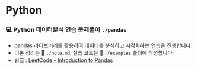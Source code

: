# Python

### 💻 Python 데이터분석 연습 문제풀이 `./pandas`

- pandas 라이브러리를 활용하여 데이터를 분석하고 시각화하는 연습을 진행합니다.
- 이론 정리는 📄 `./note.md`, 실습 코드는 📁 `./examples` 폴더에 작성합니다.
- 링크 : [LeetCode - Introduction to Pandas](https://leetcode.com/studyplan/introduction-to-pandas/)